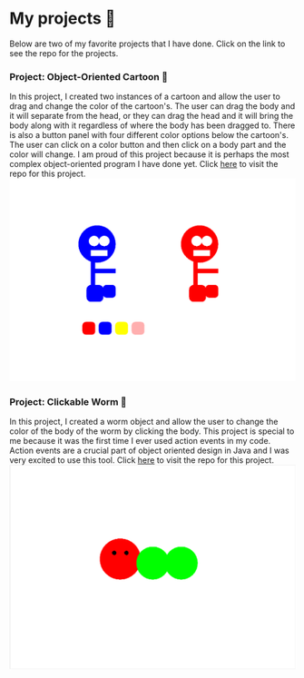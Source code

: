 # My projects  :raised_hands:
Below are two of my favorite projects that I have done. Click on the link to see the repo for the projects.
<br />
### Project: Object-Oriented Cartoon :eyes:
In this project, I created two instances of a cartoon and allow the user to drag and change the color of the cartoon's. The user can drag the body and it will separate from the head, or they can drag the head and it will bring the body along with it regardless of where the body has been dragged to. There is also a button panel with four different color options below the cartoon's. The user can click on a color button and then click on a body part and the color will change. I am proud of this project because it is perhaps the most complex object-oriented program I have done yet.
Click [here](https://github.com/JHandy24/Practice4SER.git) to visit the repo for this project.
![GUI cartoon](./assets/images/Cartoon.PNG)
<br />
### Project: Clickable Worm :eyes:
In this project, I created a worm object and allow the user to change the color of the body of the worm by clicking the body. This project is special to me because it was the first time I ever used action events in my code. Action events are a crucial part of object oriented design in Java and I was very excited to use this tool. Click [here](https://github.com/JHandy24/ClickityClick.git) to visit the repo for this project.
![GUI worm](./assets/images/Worm.PNG)
